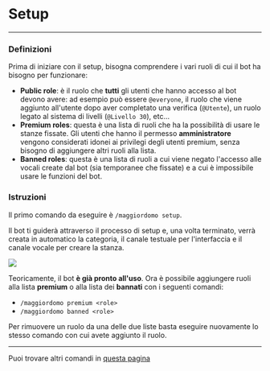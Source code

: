 # Setup

---
### Definizioni
Prima di iniziare con il setup, bisogna comprendere i vari ruoli di cui il bot ha bisogno per funzionare:

- **Public role**: è il ruolo che **tutti** gli utenti che hanno accesso al bot devono avere: ad esempio può essere `@everyone`, il ruolo che viene aggiunto all'utente dopo aver completato una verifica (`@Utente`), un ruolo legato al sistema di livelli (`@Livello 30`), etc...
- **Premium roles**: questa è una lista di ruoli che ha la possibilità di usare le stanze fissate. Gli utenti che hanno il permesso **amministratore** vengono considerati idonei ai privilegi degli utenti premium, senza bisogno di aggiungere altri ruoli alla lista.
- **Banned roles**: questa è una lista di ruoli a cui viene negato l'accesso alle vocali create dal bot (sia temporanee che fissate) e a cui è impossibile usare le funzioni del bot.

### Istruzioni
Il primo comando da eseguire è `/maggiordomo setup`.

Il bot ti guiderà attraverso il processo di setup e, una volta terminato, verrà creata in automatico la categoria, il canale testuale per l'interfaccia e il canale vocale per creare la stanza.

![](https://i.imgur.com/uAjzG0L.png)

Teoricamente, il bot **è già pronto all'uso**. Ora è possibile aggiungere ruoli alla lista **premium** o alla lista dei **bannati** con i seguenti comandi:

- `/maggiordomo premium <role>`
- `/maggiordomo banned <role>`

Per rimuovere un ruolo da una delle due liste basta eseguire nuovamente lo stesso comando con cui avete aggiunto il ruolo.

---
Puoi trovare altri comandi in [questa pagina](https://github.com/StarlessDev/Maggiordomo/blob/main/docs/commands.md)
